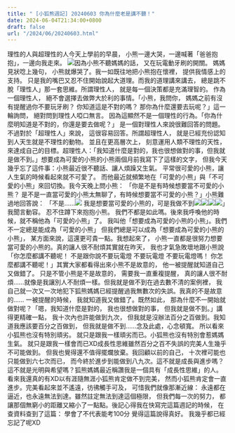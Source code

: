```yaml
---
title: " [小狐熊週記] 20240603 你為什麼老是講不聽！"
date: 2024-06-04T21:34:00+0800
draft: false
url: "/2024/06/20240603.html"
---
```


理性的人與超理性的人今天上學前的早晨，
小熊一邊大哭，一邊喊著「爸爸抱抱」，一邊向我走來。
![](https://blogger.googleusercontent.com/img/proxy/AVvXsEhHD2kj73G2eagQFQt4uOolJeOwJvm84HX8lXYFU1vk8mO3S1j8jEza4vp87Ras9XC_V4ew1WU45E2mjrB-rb8zRmEF4RebHGQS1_7T5-TlJkME1G1kjh_iKQ3R-Q7PLk2MATfqJNUvtG0AHLo_YXZwOV8ITlahR2fcCpaiRCPcyDPD09nBAccIOR2Q-rUcwXMGjSOQCJES-z53MQb5=w498-h498)因為小熊不聽媽媽的話，
又在玩電動牙刷的開關。
媽媽見狀唸上幾句，
小熊就爆哭了。我一如既往地把小熊抱在懷裡，
提供我情感上的支持。
只是我的嘴巴又忍不住開始說起大道理。而我的道理講來講去，
總是跳不脫「理性人」那一套思維。所謂理性人，
就是每一個決策都是充滿理智的。
作為一個理性人， 絕不會選擇去做弊大於利的事情。「小熊，我問你，
媽媽之前有沒有提醒過你不要玩牙刷？
你知道這是不對的嗎？
那你為什麼還要去玩呢？」這一輪詢問，
絕對問到理性人啞口無言。
因為這顯然不是一個理性的行為。「你為什麼明知道是不對的，你還是要去做呢？」
是一個對理性人來說很難回答的問題。
不過對於「超理性人」來說，
這很容易回答。所謂超理性人，
就是已經充份認知到人天生就是不理性的動物。
並且在更高層次上，
刻意運用人類不理性的天性，
來達成自己的目標。超理性人：「我知道什麼是對的，我也很想做對的事，但我就是做不到。」想要成為可愛的小熊的小熊兩個月前我寫下了這樣的文字，
但我今天幾乎忘了這件事：小熊最近很不聽話、讓人煩躁又生氣。
平常很可愛的小熊，讓人生氣的時候看起來就不可愛了。
而他最近就頻繁地在「可愛的小熊」與「不可愛的小熊」來回切換。我今天晚上問小熊：
「你是不是有時候想要當不可愛的小熊？
是不是一直當可愛的小熊太無聊了，有時候想要當不可愛的小熊？」小熊難過地回答說：
「不是......![](https://fonts.gstatic.com/s/e/notoemoji/15.0/1f62d/32.png) 我是想要當可愛的小熊的，可是我做不到![](https://fonts.gstatic.com/s/e/notoemoji/15.0/1f62d/32.png)![](https://fonts.gstatic.com/s/e/notoemoji/15.0/1f62d/32.png)![](https://fonts.gstatic.com/s/e/notoemoji/15.0/1f62d/32.png)![](https://fonts.gstatic.com/s/e/notoemoji/15.0/1f62d/32.png)」我聞言動容。
忍不住蹲下來抱抱小熊。
我們不都是如此嗎。後來我呼喚他的時候，就不稱他為「可愛的小熊」了。
我叫他「想要成為可愛的小熊的小熊」。我們不一定總是能成為「可愛的小熊」
但我們總是可以成為「想要成為可愛的小熊的小熊」，
某方面來說，這還更可貴一點。我想起來了，
小熊一直都是很努力想要當可愛的小熊的。真的讓人很不耐煩其實就在昨天， 我也才氣急敗壞地跟小熊說
「你怎麼都講不聽呢！
不是跟你說不要玩電燈 不要玩電燈 不要玩電燈嗎！
你怎麼都講不聽呢！」其實大家都看得出來小熊不是故意的，
他一被提醒就知道自己又做錯了。
只是不管小熊是不是故意的，
需要我一直重複提醒，
真的讓人很不耐煩……就像是我讓別人不耐煩一樣。但我就是做不到在過去數不清的案例裡，
我自己就一次又一次地犯下狐熊媽媽已經提醒過我無數次的失誤。我真的不是故意的……
一被提醒的時候，
我就知道我又做錯了。既然如此，
那為什麼不一開始就做對呢？「嗯，我知道什麼是對的，
我也很想做對的事，
但我就是做不到。」講得更精確一點，
我十次內也許能做到九次，
但我就是沒辦法百分之百做到。我知道我應該要百分之百做到，
但我就是做不到……念及此處，心念頓寬。
所以看來小狐熊也沒有特別頑劣。
就只是跟我一樣頑劣而已。小狐熊也沒有特別會惹媽媽生氣。
就只是跟我一樣會而已XD成長性思維雖然百分之百不失誤的完美人生幾乎不可能做到。
但我也覺得還不值得擺爛放棄。我回顧以前的自己，
十次裡可能也只能做到六七次而已，
而今終於進步到能做到八九次。這不就是成長與進步嗎？
這不就是光明與希望嗎？狐熊媽媽最近稱讚我是一個具有「成長性思維」的人。
看來我還真的有XD以有涯隨無涯小狐熊肯定做不到完美，
然而小狐熊肯定會一直進步。完美看起來並不遙遠，彷彿觸手可及，
可惜我們就像那漸近線：
永遠都在逼近，也永遠無法到達。雖然註定無法到達這個極限，
但我們每一次的努力，
都讓那個無窮小的距離又縮小了一點點。後記心得我在快寫完這篇週記的時候，
在查資料查到了這篇：
學會了不代表能考100分
覺得這篇說得真好。 我幾乎都已經忘記了呢XD


